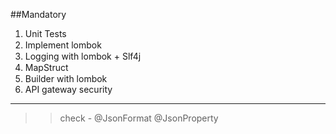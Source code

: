 ##Mandatory 
	
1. Unit Tests
2. Implement lombok <img src="https://image.similarpng.com/very-thumbnail/2021/05/Checkmark-green-tick-isolated-on-transparent-background-PNG.png" width="15" height="15"> 
3. Logging with lombok + Slf4j <img src="https://image.similarpng.com/very-thumbnail/2021/05/Checkmark-green-tick-isolated-on-transparent-background-PNG.png" width="15" height="15">  
4. MapStruct <img src="https://image.similarpng.com/very-thumbnail/2021/05/Checkmark-green-tick-isolated-on-transparent-background-PNG.png" width="15" height="15"> 
5. Builder with lombok <img src="https://image.similarpng.com/very-thumbnail/2021/05/Checkmark-green-tick-isolated-on-transparent-background-PNG.png" width="15" height="15"> 
6. API gateway security

****************
>> check - 
		@JsonFormat
		@JsonProperty
	
	
	
